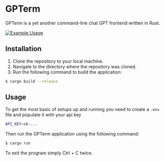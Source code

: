 # GPTerm
GPTerm is a yet another command-line chat GPT frontend written in Rust.

[![Example Usage](https://asciinema.org/a/VGv3l7UmZ1kiSQF1d5wwVAJvk.svg)](https://asciinema.org/a/VGv3l7UmZ1kiSQF1d5wwVAJvk)



## Installation
1. Clone the repository to your local machine.
2. Navigate to the directory where the repository was cloned.
3. Run the following command to build the application:

```bash
$ cargo build --release
```
## Usage
To get the most basic of setups up and running you need to create a `.env` file and populate it with your api key

```bash
API_KEY=sk-...
```

Then run the GPTerm application using the following command:

```bash
$ cargo run
```

To exit the program simply Ctrl + C twice.

